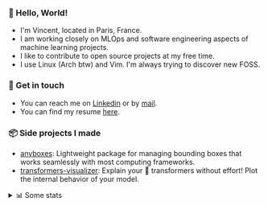 ### 👋 Hello, World!

- I'm Vincent, located in Paris, France.
- I am working closely on MLOps and software engineering aspects of machine learning projects.
- I like to contribute to open source projects at my free time.
- I use Linux (Arch btw) and Vim. I'm always trying to discover new FOSS.

### 🔗 Get in touch

- You can reach me on [Linkedin](https://www.linkedin.com/in/vincent-duchauffour-3a9641155/) or by [mail](mailto:vincent.duchauffour@proton.me).
- You can find my resume [here](https://raw.githubusercontent.com/VDuchauffour/resume/main/resume.pdf).

### 📦 Side projects I made

- [anyboxes](https://github.com/VDuchauffour/anyboxes): Lightweight package for managing bounding boxes that works seamlessly with most computing frameworks.
- [transformers-visualizer](https://github.com/VDuchauffour/transformers-visualizer): Explain your 🤗 transformers without effort! Plot the internal behavior of your model. 

<details><summary>📊 Some stats</summary>  
  
<p align="center">
  <img alt="VDuchauffour's github stats" src="https://github-readme-stats.vercel.app/api?username=VDuchauffour&include_all_commits=true&show_icons=true&theme=react"/>
  <br />
  <img alt="VDuchauffour's streak stats" src="https://streak-stats.demolab.com?user=VDuchauffour&theme=react"/>
  <br />
  <img alt="VDuchauffour's language stats" src="https://github-readme-stats.vercel.app/api/top-langs/?username=VDuchauffour&count_private=true&include_all_commits=true&show_icons=true&layout=compact&theme=react"/>
  <!--   <br />
  <img alt="VDuchauffour's Wakatime stats" src="https://github-readme-stats.vercel.app/api/wakatime?username=VDuchauffour&theme=react"/> -->
</p>

#### 🧭 Wakatime stats
<!--START_SECTION:waka-->
![Code Time](http://img.shields.io/badge/Code%20Time-1%2C787%20hrs%2026%20mins-blue)

![Lines of code](https://img.shields.io/badge/From%20Hello%20World%20I%27ve%20Written-3.5%20million%20lines%20of%20code-blue)

**🐱 My GitHub Data** 

> 📦 971.5 kB Used in GitHub's Storage 
 > 
> 🏆 458 Contributions in the Year 2024
 > 
> 🚫 Not Opted to Hire
 > 
> 📜 9 Public Repositories 
 > 
> 🔑 2 Private Repositories 
 > 
**I'm an Early 🐤** 

```text
🌞 Morning                322 commits         ██░░░░░░░░░░░░░░░░░░░░░░░   08.03 % 
🌆 Daytime                2131 commits        █████████████░░░░░░░░░░░░   53.16 % 
🌃 Evening                1186 commits        ███████░░░░░░░░░░░░░░░░░░   29.58 % 
🌙 Night                  370 commits         ██░░░░░░░░░░░░░░░░░░░░░░░   09.23 % 
```
📅 **I'm Most Productive on Monday** 

```text
Monday                   917 commits         ██████░░░░░░░░░░░░░░░░░░░   22.87 % 
Tuesday                  673 commits         ████░░░░░░░░░░░░░░░░░░░░░   16.79 % 
Wednesday                678 commits         ████░░░░░░░░░░░░░░░░░░░░░   16.91 % 
Thursday                 773 commits         █████░░░░░░░░░░░░░░░░░░░░   19.28 % 
Friday                   635 commits         ████░░░░░░░░░░░░░░░░░░░░░   15.84 % 
Saturday                 80 commits          ░░░░░░░░░░░░░░░░░░░░░░░░░   02.00 % 
Sunday                   253 commits         ██░░░░░░░░░░░░░░░░░░░░░░░   06.31 % 
```


📊 **This Week I Spent My Time On** 

```text
💬 Programming Languages: 
Python                   29 hrs 11 mins      ██████████████████░░░░░░░   71.23 % 
Other                    6 hrs 36 mins       ████░░░░░░░░░░░░░░░░░░░░░   16.12 % 
C++                      2 hrs 12 mins       █░░░░░░░░░░░░░░░░░░░░░░░░   05.39 % 
XML                      1 hr 18 mins        █░░░░░░░░░░░░░░░░░░░░░░░░   03.17 % 
Bash                     33 mins             ░░░░░░░░░░░░░░░░░░░░░░░░░   01.35 % 
```


 Last Updated on 12/05/2024 00:42:26 UTC
<!--END_SECTION:waka-->
</details>
